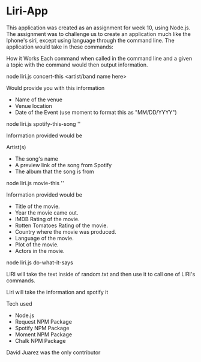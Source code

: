 # Liri-App

This application was created as an assignment for week 10, using Node.js. The assignment was to challenge us to create an application much like the Iphone's siri, except using language through the command line. The application would take in these commands:
<concert-this>
<spotify-this>
<concert-this>
<do-what-it-says>

How it Works
Each command when called in the command line and a given a topic with the command would then output information.

node liri.js concert-this <artist/band name here>

Would provide you with this information

* Name of the venue
* Venue location
* Date of the Event (use moment to format this as "MM/DD/YYYY")

node liri.js spotify-this-song '<song name here>'

Information provided would be

Artist(s)
* The song's name
* A preview link of the song from Spotify
* The album that the song is from

node liri.js movie-this '<movie name here>'

Information provided would be
   * Title of the movie.
   * Year the movie came out.
   * IMDB Rating of the movie.
   * Rotten Tomatoes Rating of the movie.
   * Country where the movie was produced.
   * Language of the movie.
   * Plot of the movie.
   * Actors in the movie.

node liri.js do-what-it-says

LIRI will take the text inside of random.txt and then use it to call one of LIRI's commands.

Liri will take the information and spotify it

Tech used
*   Node.js
*   Request NPM Package
*   Spotify NPM Package
*   Moment NPM Package
*   Chalk NPM Package

David Juarez was the only contributor
